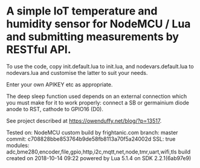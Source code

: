 # A simple IoT temperature and humidity sensor for NodeMCU / Lua and submitting measurements by RESTful API.

To use the code, copy init.default.lua to init.lua, and nodevars.default.lua to nodevars.lua and customise the latter to suit your needs.

Enter your own APIKEY etc as appropriate.

The deep sleep function used depends on an external connection which you must make for it to work properly: connect a SB or germainium diode anode to RST, cathode to GPIO16 (D0).

See project described at https://owenduffy.net/blog/?p=13517.

Tested on:
NodeMCU custom build by frightanic.com
        branch: master
        commit: c708828bbe853764b9de58fb8113a70f5a24002d
        SSL: true
        modules: adc,bme280,encoder,file,gpio,http,i2c,mqtt,net,node,tmr,uart,wifi,tls
 build created on 2018-10-14 09:22
 powered by Lua 5.1.4 on SDK 2.2.1(6ab97e9)



